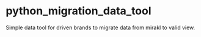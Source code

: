 # python_migration_data_tool
Simple data tool for driven brands to migrate data from mirakl to valid view.
